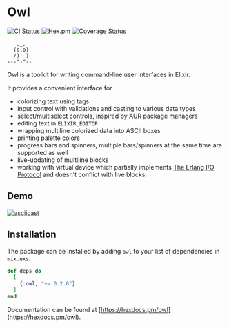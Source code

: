 # Owl
[![CI Status](https://github.com/fuelen/owl/actions/workflows/ci.yml/badge.svg)](https://github.com/fuelen/owl/actions)
[![Hex.pm](https://img.shields.io/hexpm/v/owl.svg)](https://hex.pm/packages/owl)
[![Coverage Status](https://coveralls.io/repos/github/fuelen/owl/badge.svg?branch=main)](https://coveralls.io/github/fuelen/owl?branch=main)
```
   ,_,
  {o,o}
  /)  )
---"-"--
```
Owl is a toolkit for writing command-line user interfaces in Elixir.

It provides a convenient interface for

* colorizing text using tags
* input control with validations and casting to various data types
* select/multiselect controls, inspired by AUR package managers
* editing text in `ELIXIR_EDITOR`
* wrapping multiline colorized data into ASCII boxes
* printing palette colors
* progress bars and spinners, multiple bars/spinners at the same time are supported as well
* live-updating of multiline blocks
* working with virtual device which partially implements
[The Erlang I/O Protocol](https://www.erlang.org/doc/apps/stdlib/io_protocol.html) and doesn't conflict with live blocks.

## Demo
[![asciicast](https://asciinema.org/a/vOL2PtAEWB88S9G93Iojwprj2.svg)](https://asciinema.org/a/vOL2PtAEWB88S9G93Iojwprj2)

## Installation

The package can be installed by adding `owl` to your list of dependencies in `mix.exs`:

```elixir
def deps do
  [
    {:owl, "~> 0.2.0"}
  ]
end
```
Documentation can be found at [https://hexdocs.pm/owl](https://hexdocs.pm/owl).
